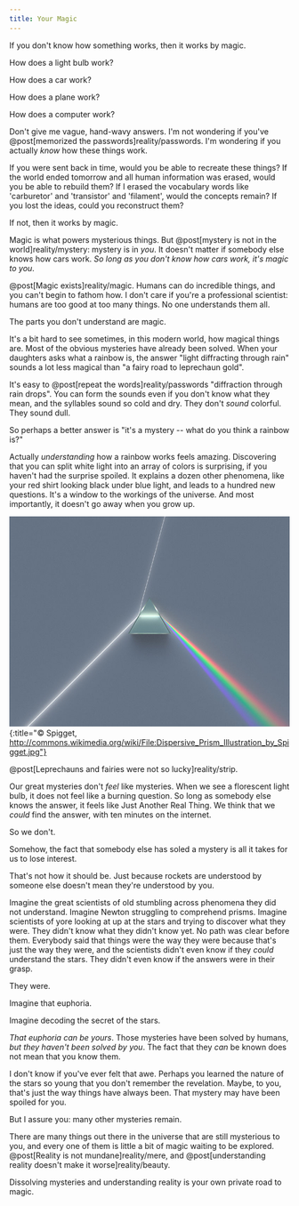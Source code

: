```yaml
---
title: Your Magic
---
```

If you don't know how something works, then it works by magic.

How does a light bulb work?

How does a car work?

How does a plane work?

How does a computer work?

Don't give me vague, hand-wavy answers. I'm not wondering if you've @post[memorized the passwords]reality/passwords. I'm wondering if you actually *know* how these things work.

If you were sent back in time, would you be able to recreate these things? If the world ended tomorrow and all human information was erased, would you be able to rebuild them? If I erased the vocabulary words like 'carburetor' and 'transistor' and 'filament', would the concepts remain? If you lost the ideas, could you reconstruct them?

If not, then it works by magic.

Magic is what powers mysterious things. But @post[mystery is not in the world]reality/mystery: mystery is in *you*. It doesn't matter if somebody else knows how cars work. *So long as you don't know how cars work, it's magic to you*.

@post[Magic exists]reality/magic. Humans can do incredible things, and you can't begin to fathom how. I don't care if you're a professional scientist: humans are too good at too many things. No one understands them all.

The parts you don't understand are magic.

It's a bit hard to see sometimes, in this modern world, how magical things are. Most of the obvious mysteries have already been solved. When your daughters asks what a rainbow is, the answer "light diffracting through rain" sounds a lot less magical than "a fairy road to leprechaun gold".

It's easy to @post[repeat the words]reality/passwords "diffraction through rain drops". You can form the sounds even if you don't know what they mean, and the syllables sound so cold and dry. They don't *sound* colorful. They sound dull.

So perhaps a better answer is "it's a mystery -- what do you think a rainbow is?"

Actually *understanding* how a rainbow works feels amazing. Discovering that you can split white light into an array of colors is surprising, if you haven't had the surprise spoiled. It explains a dozen other phenomena, like your red shirt looking black under blue light, and leads to a hundred new questions. It's a window to the workings of the universe. And most importantly, it doesn't go away when you grow up.

![Prism](/images/prism.jpg){:title="© Spigget, http://commons.wikimedia.org/wiki/File:Dispersive_Prism_Illustration_by_Spigget.jpg"}

@post[Leprechauns and fairies were not so lucky]reality/strip.

Our great mysteries don't *feel* like mysteries. When we see a florescent light bulb, it does not feel like a burning question. So long as somebody else knows the answer, it feels like Just Another Real Thing. We think that we *could* find the answer, with ten minutes on the internet.

So we don't.

Somehow, the fact that somebody else has soled a mystery is all it takes for us to lose interest.

That's not how it should be. Just because rockets are understood by someone else doesn't mean they're understood by you.

Imagine the great scientists of old stumbling across phenomena they did not understand. Imagine Newton struggling to comprehend prisms. Imagine scientists of yore looking at up at the stars and trying to discover what they were. They didn't know what they didn't know yet. No path was clear before them. Everybody said that things were the way they were because that's just the way they were, and the scientists didn't even know if they *could* understand the stars. They didn't even know if the answers were in their grasp.

They were.

Imagine that euphoria.

Imagine decoding the secret of the stars.

*That euphoria can be yours*. Those mysteries have been solved by humans, *but they haven't been solved by you*. The fact that they *can* be known does not mean that you know them.

I don't know if you've ever felt that awe. Perhaps you learned the nature of the stars so young that you don't remember the revelation. Maybe, to you, that's just the way things have always been. That mystery may have been spoiled for you.

But I assure you: many other mysteries remain.

There are many things out there in the universe that are still mysterious to you, and every one of them is little a bit of magic waiting to be explored. @post[Reality is not mundane]reality/mere, and @post[understanding reality doesn't make it worse]reality/beauty.

Dissolving mysteries and understanding reality is your own private road to magic.
